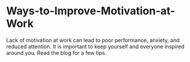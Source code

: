 # Ways-to-Improve-Motivation-at-Work
Lack of motivation at work can lead to poor performance, anxiety, and reduced attention. It is important to keep yourself and everyone inspired around you. Read the blog for a few tips. 
